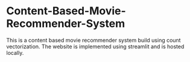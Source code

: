 # Content-Based-Movie-Recommender-System
This is a content based movie recommender system build using count vectorization. 
The website is implemented using streamlit and is hosted locally.
